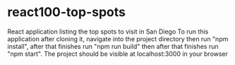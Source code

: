 # react100-top-spots
React application listing the top spots to visit in San Diego
To run this application after cloning it, navigate into the project directory then run "npm install", after that finishes run
"npm run build" then after that finishes run "npm start". The project should be visible at localhost:3000 in your browser
